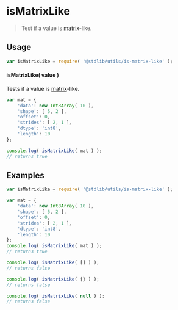 # isMatrixLike

> Test if a value is [matrix][matrix]-like.

<section class="usage">

## Usage

``` javascript
var isMatrixLike = require( '@stdlib/utils/is-matrix-like' );
```

#### isMatrixLike( value )

Tests if a value is [matrix][matrix]-like.

``` javascript
var mat = {
    'data': new Int8Array( 10 ),
    'shape': [ 5, 2 ],
    'offset': 0,
    'strides': [ 2, 1 ],
    'dtype': 'int8',
    'length': 10
};

console.log( isMatrixLike( mat ) );
// returns true
```

</section>

<!-- /.usage -->

<section class="examples">

## Examples

``` javascript
var isMatrixLike = require( '@stdlib/utils/is-matrix-like' );

var mat = {
    'data': new Int8Array( 10 ),
    'shape': [ 5, 2 ],
    'offset': 0,
    'strides': [ 2, 1 ],
    'dtype': 'int8',
    'length': 10
};
console.log( isMatrixLike( mat ) );
// returns true

console.log( isMatrixLike( [] ) );
// returns false

console.log( isMatrixLike( {} ) );
// returns false

console.log( isMatrixLike( null ) );
// returns false
```

</section>

<!-- /.examples -->

<section class="links">

<!-- FIXME -->

[matrix]: https://github.com/dstructs/matrix

</section>

<!-- /.links -->
